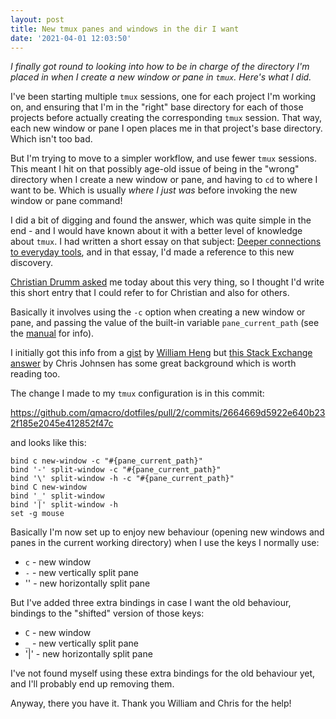```yaml
---
layout: post
title: New tmux panes and windows in the dir I want
date: '2021-04-01 12:03:50'
---
```


_I finally got round to looking into how to be in charge of the directory I'm placed in when I create a new window or pane in `tmux`. Here's what I did._

I've been starting multiple `tmux` sessions, one for each project I'm working on, and ensuring that I'm in the "right" base directory for each of those projects before actually creating the corresponding `tmux` session. That way, each new window or pane I open places me in that project's base directory. Which isn't too bad.

But I'm trying to move to a simpler workflow, and use fewer `tmux` sessions. This meant I hit on that possibly age-old issue of being in the "wrong" directory when I create a new window or pane, and having to `cd` to where I want to be. Which is usually *where I just was* before invoking the new window or pane command!

I did a bit of digging and found the answer, which was quite simple in the end - and I would have known about it with a better level of knowledge about `tmux`. I had written a short essay on that subject: [Deeper connections to everyday tools](https://qmacro.org/2021/03/31/deeper-connections-to-everyday-tools/), and in that essay, I'd made a reference to this new discovery.

[Christian Drumm asked](https://twitter.com/ceedee666/status/1377501505226477569) me today about this very thing, so I thought I'd write this short entry that I could refer to for Christian and also for others.

Basically it involves using the `-c` option when creating a new window or pane, and passing the value of the built-in variable `pane_current_path` (see the [manual](https://man7.org/linux/man-pages/man1/tmux.1.html) for info).

I initially got this info from a [gist](https://gist.github.com/william8th/faf23d311fc842be698a1d80737d9631) by [William Heng](https://gist.github.com/william8th) but [this Stack Exchange answer](https://unix.stackexchange.com/a/12091/87597) by Chris Johnsen has some great background which is worth reading too.

The change I made to my `tmux` configuration is in this commit:

<https://github.com/qmacro/dotfiles/pull/2/commits/2664669d5922e640b232f185e2045e412852f47c>

and looks like this:

```
bind c new-window -c "#{pane_current_path}"
bind '-' split-window -c "#{pane_current_path}"
bind '\' split-window -h -c "#{pane_current_path}"
bind C new-window
bind '_' split-window
bind '|' split-window -h
set -g mouse
```

Basically I'm now set up to enjoy new behaviour (opening new windows and panes in the current working directory) when I use the keys I normally use:

* `c` - new window
* `-` - new vertically split pane
* '\' - new horizontally split pane

But I've added three extra bindings in case I want the old behaviour, bindings to the "shifted" version of those keys:

* `C` - new window
* `_` - new vertically split pane
* '|' - new horizontally split pane

I've not found myself using these extra bindings for the old behaviour yet, and I'll probably end up removing them.

Anyway, there you have it. Thank you William and Chris for the help!

